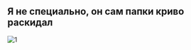 ## Я не специально,  он сам папки криво раскидал
![1](https://sun9-68.userapi.com/impf/vNpVSTTrjLfqc3niNyBbTloIAc0Omx7Fg96_yA/VWm37NySIbU.jpg?size=1080x956&quality=96&sign=305268216e920ba94949ea7254ac2a38&type=album)
